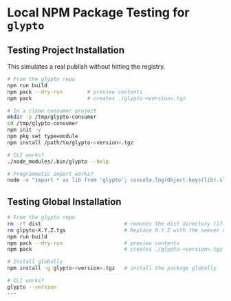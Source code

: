 # Local NPM Package Testing for `glypto`

## Testing Project Installation

This simulates a real publish without hitting the registry.

```bash
# From the glypto repo
npm run build
npm pack --dry-run        # preview contents
npm pack                  # creates ./glypto-<version>.tgz

# In a clean consumer project
mkdir -p /tmp/glypto-consumer
cd /tmp/glypto-consumer
npm init -y
npm pkg set type=module
npm install /path/to/glypto-<version>.tgz

# CLI works?
./node_modules/.bin/glypto --help

# Programmatic import works?
node -e "import * as lib from 'glypto'; console.log(Object.keys(lib).slice(0,8))"
```

## Testing Global Installation

```bash
# From the glypto repo
rm -rf dist                           # removes the dist directory (if it exists)
rm glpyto-X.Y.Z.tgs                   # Replace X.Y.Z with the semver created locally, or don't if it doesn't exist
npm run build
npm pack --dry-run                    # preview contents
npm pack                              # creates ./glypto-<version>.tgz

# Install globally
npm install -g glypto-<version>.tgz   # install the package globally

# CLI works?
glypto --version
---
